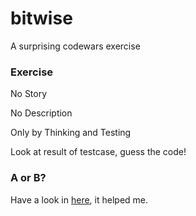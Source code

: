 # bitwise
A surprising codewars exercise

### Exercise

No Story

No Description

Only by Thinking and Testing

Look at result of testcase, guess the code!

### A or B?

Have a look in [here](https://blog.logrocket.com/interesting-use-cases-for-javascript-bitwise-operators/), it helped me.
